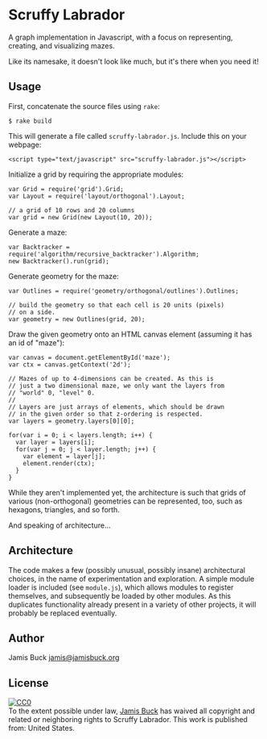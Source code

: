 # Scruffy Labrador

A graph implementation in Javascript, with a focus on representing,
creating, and visualizing mazes.

Like its namesake, it doesn't look like much, but it's there when you
need it!

## Usage

First, concatenate the source files using `rake`:

    $ rake build

This will generate a file called `scruffy-labrador.js`. Include this
on your webpage:

    <script type="text/javascript" src="scruffy-labrador.js"></script>

Initialize a grid by requiring the appropriate modules:

    var Grid = require('grid').Grid;
    var Layout = require('layout/orthogonal').Layout;

    // a grid of 10 rows and 20 columns
    var grid = new Grid(new Layout(10, 20));

Generate a maze:

    var Backtracker = require('algorithm/recursive_backtracker').Algorithm;
    new Backtracker().run(grid);

Generate geometry for the maze:

    var Outlines = require('geometry/orthogonal/outlines').Outlines;

    // build the geometry so that each cell is 20 units (pixels)
    // on a side.
    var geometry = new Outlines(grid, 20);

Draw the given geometry onto an HTML canvas element (assuming it has
an id of "maze"):

    var canvas = document.getElementById('maze');
    var ctx = canvas.getContext('2d');

    // Mazes of up to 4-dimensions can be created. As this is
    // just a two dimensional maze, we only want the layers from
    // "world" 0, "level" 0.
    //
    // Layers are just arrays of elements, which should be drawn
    // in the given order so that z-ordering is respected.
    var layers = geometry.layers[0][0];

    for(var i = 0; i < layers.length; i++) {
      var layer = layers[i];
      for(var j = 0; j < layer.length; j++) {
        var element = layer[j];
        element.render(ctx);
      }
    }

While they aren't implemented yet, the architecture is such that grids
of various (non-orthogonal) geometries can be represented, too, such
as hexagons, triangles, and so forth.

And speaking of architecture...

## Architecture

The code makes a few (possibly unusual, possibly insane) architectural
choices, in the name of experimentation and exploration. A simple
module loader is included (see `module.js`), which allows modules to
register themselves, and subsequently be loaded by other modules. As
this duplicates functionality already present in a variety of other
projects, it will probably be replaced eventually.

## Author

Jamis Buck <jamis@jamisbuck.org>

## License

<p xmlns:dct="http://purl.org/dc/terms/" xmlns:vcard="http://www.w3.org/2001/vcard-rdf/3.0#">
  <a rel="license" href="http://creativecommons.org/publicdomain/zero/1.0/">
    <img src="http://i.creativecommons.org/p/zero/1.0/88x31.png" style="border-style: none;" alt="CC0" />
  </a>
  <br />
  To the extent possible under law,
  <a rel="dct:publisher" href="https://github.com/jamis/scruffy-labrador"><span property="dct:title">Jamis Buck</span></a>
  has waived all copyright and related or neighboring rights to
  <span property="dct:title">Scruffy Labrador</span>.
  This work is published from:
  <span property="vcard:Country" datatype="dct:ISO3166" content="US" about="https://github.com/jamis/scruffy-labrador">United States</span>.
</p>

